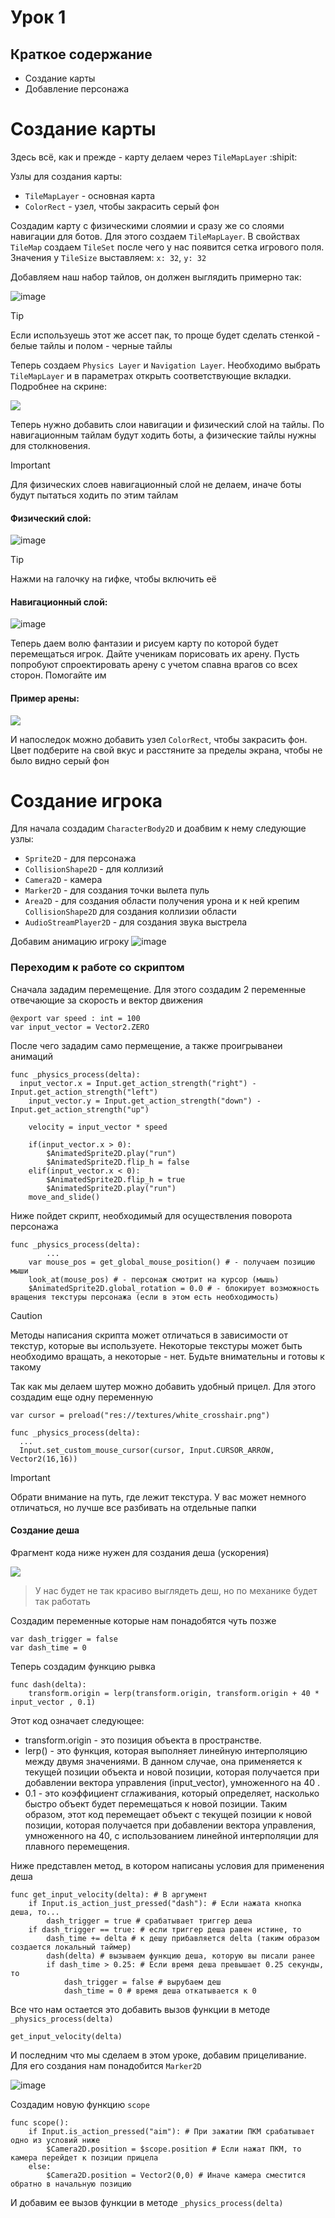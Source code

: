 # Урок 1

## Краткое содержание
- Создание карты
- Добавление персонажа

# Создание карты

Здесь всё, как и прежде - карту делаем через `TileMapLayer` :shipit:

Узлы для создания карты:
- `TileMapLayer` - основная карта
- `ColorRect` - узел, чтобы закрасить серый фон

Создадим карту с физическими слоямии и сразу же со слоями навигации для ботов. Для этого создаем `TileMapLayer`. В свойствах `TileMap` создаем `TileSet` после чего у нас появится сетка игрового поля. <br>
Значения у `TileSize` выставляем: `x: 32`, `y: 32` <br>


Добавляем наш набор тайлов, он должен выглядить примерно так:

![image](https://github.com/IT-Compot/Python-methodologies/blob/main/first-stage/Shooter/images/tile_pack.jpg)

>[!Tip]
>Если используешь этот же ассет пак, то проще будет сделать стенкой - белые тайлы и полом - черные тайлы

Теперь создаем `Physics Layer` и `Navigation Layer`. Необходимо выбрать `TileMapLayer` и в параметрах открыть соответствующие вкладки. Подробнее на скрине:

<img src="https://github.com/IT-Compot/Python-methodologies/blob/main/first-stage/Shooter/images/tilemaplayer_parameters.png">

Теперь нужно добавить слои навигации и физический слой на тайлы. По навигационным тайлам будут ходить боты, а физические тайлы нужны для столкновения.

>[!Important]
>Для физических слоев навигационный слой не делаем, иначе боты будут пытаться ходить по этим тайлам

#### Физический слой:

![image](https://github.com/IT-Compot/Python-methodologies/blob/main/first-stage/Shooter/images/HowToMakeCollisions.gif)

>[!Tip]
>Нажми на галочку на гифке, чтобы включить её

#### Навигационный слой:

![image](https://github.com/IT-Compot/Python-methodologies/blob/main/first-stage/Shooter/images/HowToMakeNavTile.gif)

Теперь даем волю фантазии и рисуем карту по которой будет перемещаться игрок. Дайте ученикам порисовать их арену. Пусть попробуют спроектировать арену с учетом спавна врагов со всех сторон. Помогайте им

#### Пример арены:

<img src="https://github.com/IT-Compot/Python-methodologies/blob/main/first-stage/Shooter/images/ArenaExample.jpg">

И напоследок можно добавить узел `ColorRect`, чтобы закрасить фон. Цвет подберите на свой вкус и расстяните за пределы экрана, чтобы не было видно серый фон

# Создание игрока

Для начала создадим `CharacterBody2D` и доабвим к нему следующие узлы:
* `Sprite2D` - для персонажа
* `CollisionShape2D` - для коллизий
* `Camera2D` - камера
* `Marker2D` - для создания точки вылета пуль
* `Area2D` - для создания области получения урона и к ней крепим `CollisionShape2D` для создания коллизии области
* `AudioStreamPlayer2D` - для создания звука выстрела

Добавим анимацию игроку
![image](https://github.com/Sindikaty/byteschool/assets/158248099/c6f65643-f853-440c-89d2-f967d14b4dd1)

### Переходим к работе со скриптом

Сначала зададим перемещение. Для этого создадим 2 переменные отвечающие за скорость и вектор движения

```gdscript
@export var speed : int = 100
var input_vector = Vector2.ZERO
```

После чего зададим само пермещение, а также проигрыванеи анимаций

```gdscript
func _physics_process(delta):
  input_vector.x = Input.get_action_strength("right") - Input.get_action_strength("left")
	input_vector.y = Input.get_action_strength("down") - Input.get_action_strength("up")
	
	velocity = input_vector * speed

	if(input_vector.x > 0):
		$AnimatedSprite2D.play("run")
		$AnimatedSprite2D.flip_h = false
	elif(input_vector.x < 0):
		$AnimatedSprite2D.flip_h = true
		$AnimatedSprite2D.play("run")
	move_and_slide()
```
Ниже пойдет скрипт, необходимый для осуществления поворота персонажа

```gdscript
func _physics_process(delta):
        ...
	var mouse_pos = get_global_mouse_position() # - получаем позицию мыши
	look_at(mouse_pos) # - персонаж смотрит на курсор (мышь)
	$AnimatedSprite2D.global_rotation = 0.0 # - блокирует возможность вращения текстуры персонажа (если в этом есть необходимость)
```

> [!CAUTION]
> Методы написания скрипта может отличаться в зависимости от текстур, которые вы используете. Некоторые текстуры может быть необходимо вращать, а некоторые - нет. Будьте внимательны и готовы к такому

Так как мы делаем шутер можно добавить удобный прицел. Для этого создадим еще одну переменную

```gdscript
var cursor = preload("res://textures/white_crosshair.png")
```

```gdscript
func _physics_process(delta):
  ...  
  Input.set_custom_mouse_cursor(cursor, Input.CURSOR_ARROW, Vector2(16,16))
```

>[!IMPORTANT]
> Обрати внимание на путь, где лежит текстура. У вас может немного отличаться, но лучше все разбивать на отдельные папки


#### Создание деша
Фрагмент кода ниже нужен для создания деша (ускорения)

![](https://github.com/mykweenn/byteschool/blob/main/shooter/img/tumblr_nemrsjk8hi1sulisxo1_1280.webp)

> У нас будет не так красиво выглядеть деш, но по механике будет так работать

Создадим переменные которые нам понадобятся чуть позже

```gdscript
var dash_trigger = false
var dash_time = 0
```

Теперь создадим функцию рывка
```gdscript
func dash(delta):
	transform.origin = lerp(transform.origin, transform.origin + 40 * input_vector , 0.1)
```

Этот код означает следующее:

* transform.origin - это позиция объекта в пространстве.
* lerp() - это функция, которая выполняет линейную интерполяцию между двумя значениями. В данном случае, она применяется к текущей позиции объекта и новой позиции, которая получается при добавлении вектора управления (input_vector), умноженного на 40 .
* 0.1 - это коэффициент сглаживания, который определяет, насколько быстро объект будет перемещаться к новой позиции.
Таким образом, этот код перемещает объект с текущей позиции к новой позиции, которая получается при добавлении вектора управления, умноженного на 40, с использованием линейной интерполяции для плавного перемещения.

Ниже представлен метод, в котором написаны условия для применения деша

```gdscript
func get_input_velocity(delta): # В аргумент
	if Input.is_action_just_pressed("dash"): # Если нажата кнопка деша, то...
		dash_trigger = true # срабатывает триггер деша
	if dash_trigger == true: # если триггер деша равен истине, то
		dash_time += delta # к дешу прибавляется delta (таким образом создается локальный таймер)
		dash(delta) # вызываем функцию деша, которую вы писали ранее
		if dash_time > 0.25: # Если время деша превышает 0.25 секунды, то
			dash_trigger = false # вырубаем деш
			dash_time = 0 # время деша откатывается к 0
```
Все что нам остается это добавить вызов функции в методе `_physics_process(delta)`

```gdscript
get_input_velocity(delta)
```
И последним что мы сделаем в этом уроке, добавим прицеливание. Для его создания нам понадобится `Marker2D`

![image](https://github.com/Sindikaty/byteschool/assets/158248099/0ab3e2fc-1f94-4943-8e0f-aea472e5e4ac)

Создадим новую функцию `scope`
```gdscript
func scope():
	if Input.is_action_pressed("aim"): # При зажатии ПКМ срабатывает одно из условий ниже
		$Camera2D.position = $scope.position # Если нажат ПКМ, то камера перейдет к позиции прицела
	else:
		$Camera2D.position = Vector2(0,0) # Иначе камера сместится обратно в начальную позицию
```
И добавим ее вызов функции в методе `_physics_process(delta)`
